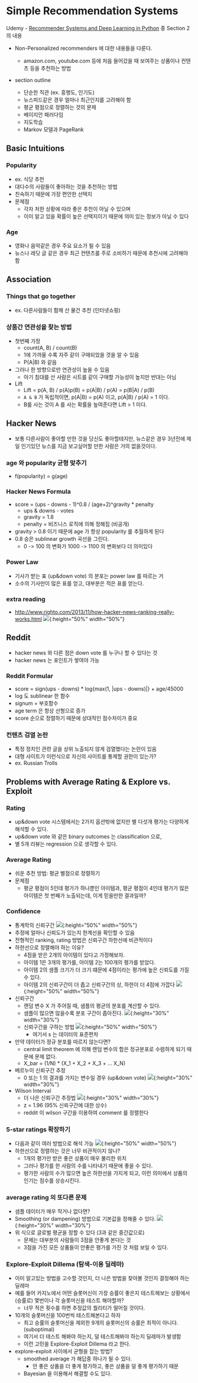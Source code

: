 # Simple Recommendation Systems

Udemy - [Recommender Systems and Deep Learning in Python](https://www.udemy.com/course/recommender-systems)
중 Section 2 의 내용

* Non-Personalized recommenders 에 대한 내용들을 다룬다.
    * amazon.com, youtube.com 등에 처음 들어갔을 때 보여주는 상품이나 컨텐츠 등을 추천하는 방법

* section outline
    * 단순한 직관 (ex. 흥행도, 인기도)
    * 뉴스피드같은 경우 얼마나 최근인지를 고려해야 함
    * 평균 평점으로 정렬하는 것의 문제
    * 베이지안 패러다임
    * 지도학습
    * Markov 모델과 PageRank

## Basic Intuitions
### Popularity
* ex. 식당 추천
* 대다수의 사람들이 좋아하는 것을 추천하는 방법
* 친숙하기 때문에 가장 편안한 선택지
* 문제점
    * 각자 처한 상황에 따라 좋은 추천이 아닐 수 있으며 
    * 이미 알고 있을 확률이 높은 선택지이기 때문에 의미 있는 정보가 아닐 수 있다
### Age
* 영화나 음악같은 경우 주요 요소가 될 수 있음
* 뉴스나 레딧 글 같은 경우 최근 컨텐츠를 주로 소비하기 때문에 추천시에 고려해야 함

## Association
### Things that go together
* ex. 다른사람들이 함께 산 물건 추천 (인터넷쇼핑)
### 상품간 연관성을 찾는 방법
* 첫번째 가정
    * count(A, B) / count(B)
    * 1에 가까울 수록 자주 같이 구매되었을 것을 알 수 있음
    * P(A|B) 와 같음
* 그러나 한 방향으로만 연관성이 높을 수 있음
    * 아기 침대를 산 사람은 시트를 같이 구매할 가능성이 높지만 반대는 아님
* Lift
    * Lift = p(A, B) / p(A)p(B) = p(A|B) / p(A) = p(B|A) / p(B)
    * `A & B` 가 독립적이면, p(A|B) = p(A) 이고, p(A|B) / p(A) = 1 이다.
    * B를 사는 것이 A 를 사는 확률을 높여준다면 Lift > 1 이다.

## Hacker News
* 보통 다른사람이 좋아할 만한 것을 당신도 좋아할테지만, 뉴스같은 경우 3년전에 제일 인기있던 뉴스를 지금 보고싶어할 만한 사람은 거의 없을것이다.
### age 와 popularity 균형 맞추기
* f(popularity) = g(age)
### Hacker News Formula
* score = (ups - downs - 1)^0.8 / (age+2)^gravity * penalty
    * ups & downs - votes
    * gravity = 1.8
    * penalty = 비즈니스 로직에 의해 정해짐 (비공개)
* gravity > 0.8 이기 때문에 age 가 항상 popularity 를 추월하게 된다
* 0.8 승은 sublinear growth 곡선을 그린다.
    * 0 -> 100 의 변화가 1000 -> 1100 의 변화보다 더 의미있다
### Power Law
* 기사가 받는 표 (up&down vote) 의 분포는 power law 를 따르는 거
* 소수의 기사만이 많은 표를 얻고, 대부분은 적은 표를 얻는다.
### extra reading
* http://www.righto.com/2013/11/how-hacker-news-ranking-really-works.html
![](2021-01-10-08-02-42.png){:height="50%" width="50%"}

## Reddit
* hacker news 와 다른 점은 down vote 를 누구나 할 수 있다는 것
* hacker news 는 포인트가 쌓여야 가능
### Reddit Formular
* score = sign(ups - downs) * log{max(1, |ups - downs)|} + age/45000
* log 도 sublinear 한 함수
* signum = 부호함수
* age term 은 항상 선형으로 증가
* score 순으로 정렬하기 때문에 상대적인 점수차이가 중요
### 컨텐츠 검열 논란
* 특정 정치인 관련 글을 상위 노출되지 않게 검열했다는 논란이 있음
* 대형 사이트가 이런식으로 자신의 사이트를 통제할 권한이 있는가?
* ex. Russian Trolls

## Problems with Average Rating & Explore vs. Exploit
### Rating 
* up&down vote 시스템에서는 2가지 옵션밖에 없지만 별 다섯개 평가는 다양하게 해석할 수 있다.
* up&down vote 와 같은 binary outcomes 는 classification 으로,
* 별 5개 리뷰는 regression 으로 생각할 수 있다.
### Average Rating
* 쉬운 추천 방법: 평균 별점으로 정렬하기
* 문제점
    * 평균 평점이 5인데 평가가 하나뿐인 아이템과, 평균 평점이 4인데 평가가 많은 아이템은 첫 번째가 노출되는데, 이게 믿을만한 결과일까?
### Confidence
* 통계학의 신뢰구간
    ![](2021-01-10-12-40-06.png){:height="50%" width="50%"}
* 추정에 얼마나 신뢰도가 있는지 한계선을 확인할 수 있음
* 전형적인 ranking, rating 방법은 신뢰구간 하한선에 비관적이다
* 하한선으로 정렬해야 하는 이유?
    * 4점을 받은 2개의 아이템이 있다고 가정해보자.
    * 아이템 1은 3개의 평가를, 아이템 2는 100개의 평가를 받았다.
    * 아이템 2의 샘플 크기가 더 크기 떄문에 4점이라는 평가에 높은 신뢰도를 가질 수 있다.
    * 아이템 2의 신뢰구간이 더 좁고 신뢰구간의 상, 하한이 더 4점에 가깝다
        ![](2021-01-10-12-45-33.png){:height="50%" width="50%"}
* 신뢰구간
    * 랜덤 변수 X 가 주어질 때, 샘플의 평균의 분포를 계산할 수 있다.
    * 샘플이 많으면 많을수록 분포 구간이 좁아진다.
        ![](2021-01-10-12-50-00.png){:height="30%" width="30%"}
    * 신뢰구간을 구하는 방법
        ![](2021-01-10-12-56-22.png){:height="50%" width="50%"}
        * 여기서 s 는 데이터의 표준편차
* 만약 데이터가 정규 분포를 따르지 않는다면?
    * central limit theorem 에 의해 랜덤 변수의 합은 정규분포로 수렴하게 되기 때문에 문제 없다.
    * X_bar = (1/N) * (X_1 + X_2 + X_3 + ... X_N)
* 베르누이 신뢰구간 추정
    * 0 또는 1 의 결과를 가지는 변수일 경우 (up&down vote)
        ![](2021-01-10-13-02-31.png){:height="30%" width="30%"}
* Wilson Interval
    * 더 나은 신뢰구간 추정법
        ![](2021-01-10-13-03-41.png){:height="30%" width="30%"}
    * z = 1.96 (95% 신뢰구간에 대한 상수)
    * reddit 이 wilson 구간을 이용하여 comment 를 정렬한다
### 5-star ratings 확장하기
* 다음과 같이 여러 방법으로 해석 가능
    ![](2021-01-10-13-06-12.png){:height="50%" width="50%"}
* 하한선으로 정렬하는 것은 너무 비관적이지 않나?
    * 1개의 평가만 받은 좋은 상품이 매우 불리한 위치
    * 그러나 평가를 한 사람의 수를 나타내기 때문에 좋을 수 있다.
    * 평가한 사람의 수가 많으면 높은 하한선을 가지게 되고, 이런 의미에서 상품의 인기는 점수를 상승시킨다.
### average rating 의 또다른 문제
* 샘플 데이터가 매우 작거나 없다면?
* Smoothing (or dampening) 방법으로 기본값을 정해줄 수 있다.
    ![](2021-01-10-13-15-03.png){:height="30%" width="30%"}
* 위 식으로 글로벌 평균을 정할 수 있다 (3과 같은 중간값으로)
    * 문제는 대부분의 사람들이 3점을 안좋게 본다는 것
    * 3점을 가진 모든 상품들이 안좋은 평가를 가진 것 처럼 보일 수 있다.
### Explore-Exploit Dillema (탐색-이용 딜레마)
* 이미 알고있는 방법을 고수할 것인지, 더 나은 방법을 찾아볼 것인지 결정해야 하는 딜레마
* 예를 들어 카지노에서 어떤 슬롯머신이 가장 승률이 좋은지 테스트해보는 상황에서 (승률로) 몇번이나 각 슬롯머신을 테스트 해야할까? 
    * 너무 적은 횟수를 하면 추정값의 퀄리티가 떨어질 것이다.
* 10개의 슬롯머신을 100번씩 테스트해본다고 하자
    * 최고 승률의 슬롯머신을 제외한 9개의 슬롯머신의 승률은 최적이 아니다. (suboptimal)
    * 여기서 더 테스트 해봐야 하는지, 덜 테스트해봐야 하는지 딜레마가 발생함
    * 이런 고민을 Explore-Exploit Dillema 라고 한다.
* explore-exploit 사이에서 균형을 잡는 방법?
    * smoothed average 가 해답중 하나가 될 수 있다.
        * 안 좋은 상품을 더 좋게 평가하고, 좋은 상품을 덜 좋게 평가하기 때문
    * Bayesian 을 이용해서 해결할 수도 있다.
